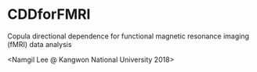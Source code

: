 # CDDforFMRI

Copula directional dependence for functional magnetic resonance imaging (fMRI) data analysis

<Namgil Lee @ Kangwon National University 2018>
